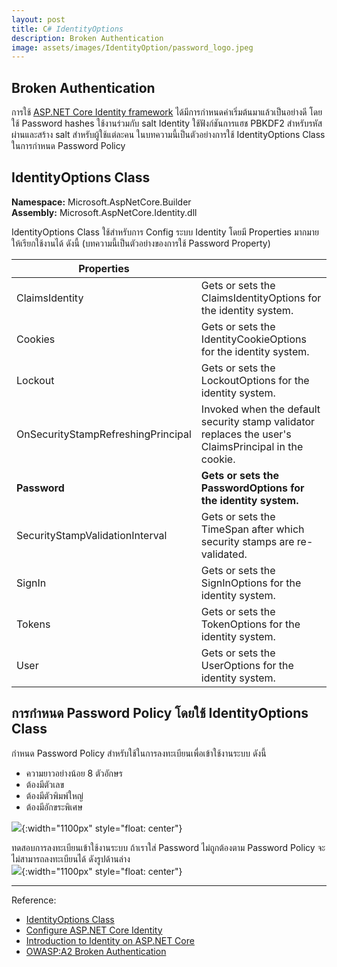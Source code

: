 ```yaml
---
layout: post
title: C# IdentityOptions
description: Broken Authentication
image: assets/images/IdentityOption/password_logo.jpeg
---
```


## Broken Authentication
การใช้ [ASP.NET Core Identity framework](https://docs.microsoft.com/en-us/aspnet/core/security/authentication/identity?view=aspnetcore-2.2&tabs=visual-studio)  ได้มีการกำหนดค่าเริ่มต้นมาแล้วเป็นอย่างดี โดยใช้ Password hashes ใช้งานร่วมกับ salt 
Identity ใช้ฟังก์ชันการแฮช PBKDF2 สำหรับรหัสผ่านและสร้าง salt สำหรับผู้ใช้แต่ละคน ในบทความนี้เป็นตัวอย่างการใช้ IdentityOptions Class ในการกำหนด Password Policy

## IdentityOptions Class
**Namespace:** Microsoft.AspNetCore.Builder<br/>**Assembly:** Microsoft.AspNetCore.Identity.dll

IdentityOptions Class ใช้สำหรับการ Config ระบบ Identity โดยมี Properties มากมายให้เรียกใช้งานได้ ดังนี้ (บทความนี้เป็นตัวอย่างของการใช้ Password Property)

|Properties|             |
|----------|-------------|
|ClaimsIdentity|Gets or sets the ClaimsIdentityOptions for the identity system.|
|Cookies|Gets or sets the IdentityCookieOptions for the identity system.|
|Lockout|Gets or sets the LockoutOptions for the identity system.|
|OnSecurityStampRefreshingPrincipal|Invoked when the default security stamp validator replaces the user's ClaimsPrincipal in the cookie.|
|**Password**|**Gets or sets the PasswordOptions for the identity system.**|
|SecurityStampValidationInterval|Gets or sets the TimeSpan after which security stamps are re-validated.|
|SignIn|Gets or sets the SignInOptions for the identity system.|
|Tokens|Gets or sets the TokenOptions for the identity system.|
|User|Gets or sets the UserOptions for the identity system.|

## การกำหนด Password Policy โดยใช้ IdentityOptions Class
กำหนด Password Policy สำหรับใช้ในการลงทะเบียนเพื่อเข้าใช้งานระบบ ดังนี้
- ความยาวอย่างน้อย 8 ตัวอักษร
- ต้องมีตัวเลข
- ต้องมีตัวพิมพ์ใหญ่
- ต้องมีอักขระพิเศษ

![]({{site.baseurl}}/assets/images/IdentityOption/1.jpg){:width="1100px" style="float: center"}

ทดสอบการลงทะเบียนเข้าใช้งานระบบ ถ้าเราใส่ Password ไม่ถูกต้องตาม Password Policy จะไม่สามารถลงทะเบียนได้ ดังรูปด้านล่าง<br/>
![]({{site.baseurl}}/assets/images/IdentityOption/2.jpg){:width="1100px" style="float: center"}

---
Reference:
- [IdentityOptions Class](https://docs.microsoft.com/en-us/dotnet/api/microsoft.aspnetcore.builder.identityoptions?view=aspnetcore-1.1)
- [Configure ASP.NET Core Identity](https://docs.microsoft.com/en-us/aspnet/core/security/authentication/identity-configuration?view=aspnetcore-5.0)
- [Introduction to Identity on ASP.NET Core](https://docs.microsoft.com/en-us/aspnet/core/security/authentication/identity?view=aspnetcore-2.2&tabs=visual-studio)
- [OWASP:A2 Broken Authentication](https://cheatsheetseries.owasp.org/cheatsheets/DotNet_Security_Cheat_Sheet.html)